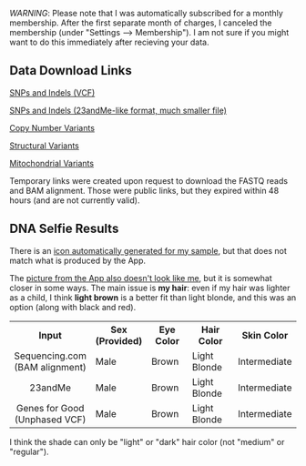 *WARNING*: Please note that I was automatically subscribed for a monthly membership.  After the first separate month of charges, I canceled the membership (under "Settings --> Membership").  I am not sure if you might want to do this immediately after recieving your data.

## Data Download Links

[SNPs and Indels (VCF)](https://api.sequencing.com/download.ashx?id=4606fd1c-f29c-4752-bc8b-c4d5578ad8de)

[SNPs and Indels (23andMe-like format, much smaller file)](https://api.sequencing.com/download.ashx?id=630717f6-6593-478c-9684-ebb598c11a75)

[Copy Number Variants](https://api.sequencing.com/download.ashx?id=31c3aa8a-bdad-4e59-a8fa-ddb6ee9753b2)

[Structural Variants](https://api.sequencing.com/download.ashx?id=ec702951-7814-44ce-8023-9ec76984812b)

[Mitochondrial Variants](https://api.sequencing.com/download.ashx?id=947342e4-406d-4b8c-aeb1-9347235a4531)

Temporary links were created upon request to download the FASTQ reads and BAM alignment.  Those were public links, but they expired within 48 hours (and are not currently valid).

## DNA Selfie Results

There is an [icon automatically generated for my sample](https://github.com/cwarden45/DTC_Scripts/blob/master/Sequencing.com/DNA_Selfie-Profile-211016.PNG), but that does not match what is produced by the App.

The [picture from the App also doesn't look like me](https://github.com/cwarden45/DTC_Scripts/blob/master/Sequencing.com/MyDNASelfie-Sequencing.com-2021Oct17.png), but it is somewhat closer in some ways.  The main issue is **my hair**: even if my hair was lighter as a child, I think **light brown** is a better fit than light blonde, and this was an option (along with black and red).

<table>
  <tbody>
    <tr>
      <th align="center">Input</th>
      <th align="center">Sex<br>(Provided)</th>
      <th align="center">Eye Color</th>
      <th align="center">Hair Color</th>
      <th align="center">Skin Color</th>
    </tr>
    <tr>
      <td align="center">Sequencing.com<br>(BAM alignment)</td>
      <td align="left">Male</td>
      <td align="left">Brown</td>
      <td align="left">Light Blonde</td>
      <td align="left">Intermediate</td>
     </tr>
    <tr>
      <td align="center">23andMe</td>
      <td align="left">Male</td>
      <td align="left">Brown</td>
      <td align="left">Light Blonde</td>
      <td align="left">Intermediate</td>
     </tr>
    <tr>
      <td align="center">Genes for Good<br>(Unphased VCF)</td>
      <td align="left">Male</td>
      <td align="left">Brown</td>
      <td align="left">Light Blonde</td>
      <td align="left">Intermediate</td>
     </tr>
</tbody>
</table>

I think the shade can only be "light" or "dark" hair color (not "medium" or "regular").
